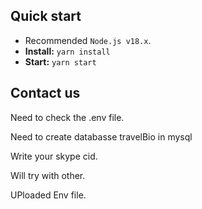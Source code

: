 


## Quick start

- Recommended `Node.js v18.x`.
- **Install:** `yarn install`
- **Start:** `yarn start`


## Contact us

Need to  check the .env file. 

Need to create databasse travelBio in mysql

Write your skype cid.

Will try with other.

UPloaded Env file.
